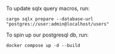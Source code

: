 
To update sqlx query macros, run:
```
cargo sqlx prepare --database-url "postgres://user:admin@localhost/users"
```


To spin up our postgresql db, run:
```
docker compose up -d --build
```